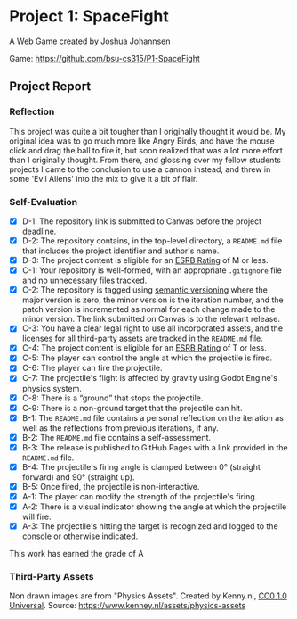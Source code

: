# Project 1: SpaceFight
A Web Game created by Joshua Johannsen

Game: https://github.com/bsu-cs315/P1-SpaceFight

## Project Report

### Reflection
This project was quite a bit tougher than I originally thought it would be. My original idea was to go much more like Angry Birds, and have the mouse click and drag the ball to fire it, but soon realized that was a lot more effort than I originally thought. From there, and glossing over my fellow students projects I came to the conclusion to use a cannon instead, and threw in some 'Evil Aliens' into the mix to give it a bit of flair.

### Self-Evaluation
- [x] D-1: The repository link is submitted to Canvas before the project deadline.
- [x] D-2: The repository contains, in the top-level directory, a <code>README.md</code> file that includes the project identifier and author's name.
- [x] D-3: The project content is eligible for an <a href="https://www.esrb.org/ratings-guide/">ESRB Rating</a> of M or less.
- [x] C-1: Your repository is well-formed, with an appropriate <code>.gitignore</code> file and no unnecessary files tracked.
- [x] C-2: The repository is tagged using <a href="https://semver.org/">semantic versioning</a> where the major version is zero, the minor version is the iteration number, and the patch version is incremented as normal for each change made to the minor version. The link submitted on Canvas is to the relevant release.
- [x] C-3: You have a clear legal right to use all incorporated assets, and the licenses for all third-party assets are tracked in the <code>README.md</code> file.
- [x] C-4: The project content is eligible for an <a href="https://www.esrb.org/ratings-guide/">ESRB Rating</a> of T or less.
- [x] C-5: The player can control the angle at which the projectile is fired.
- [x] C-6: The player can fire the projectile.
- [x] C-7: The projectile's flight is affected by gravity using Godot Engine's physics system.
- [x] C-8: There is a &ldquo;ground&rdquo; that stops the projectile.
- [x] C-9: There is a non-ground target that the projectile can hit.
- [x] B-1: The <code>README.md</code> file contains a personal reflection on the iteration as well as the reflections from previous iterations, if any.
- [x] B-2: The <code>README.md</code> file contains a self-assessment.
- [x] B-3: The release is published to GitHub Pages with a link provided in the <code>README.md</code> file.
- [x] B-4: The projectile's firing angle is clamped between 0&deg; (straight forward) and 90&deg; (straight up).
- [x] B-5: Once fired, the projectile is non-interactive.
- [x] A-1: The player can modify the strength of the projectile's firing.
- [x] A-2: There is a visual indicator showing the angle at which the projectile will fire.
- [x] A-3: The projectile's hitting the target is recognized and logged to the console or otherwise indicated.

This work has earned the grade of A

### Third-Party Assets
Non drawn images are from "Physics Assets". Created by Kenny.nl, [CC0 1.0 Universal](https://creativecommons.ord/publicdomain/zero/1.0). Source: https://www.kenney.nl/assets/physics-assets
